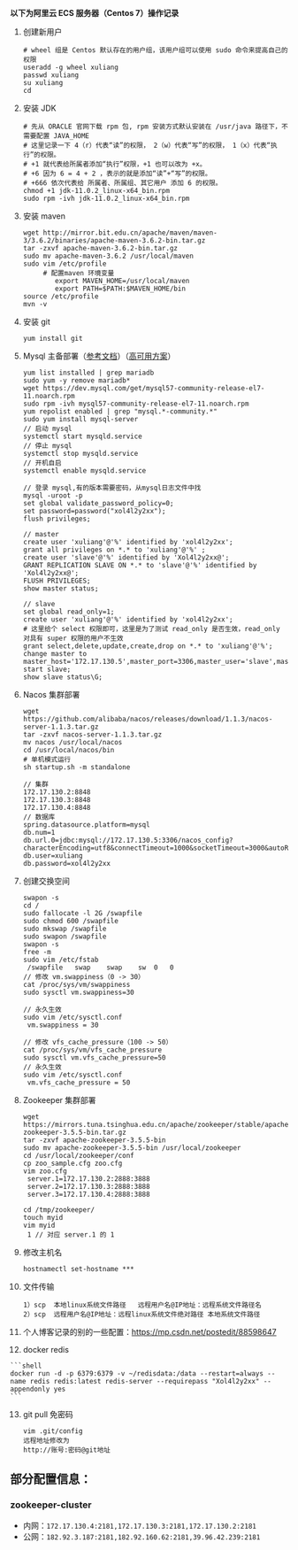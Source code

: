 **以下为阿里云 ECS 服务器（Centos 7）操作记录**

1. 创建新用户

   ```shell
   # wheel 组是 Centos 默认存在的用户组，该用户组可以使用 sudo 命令来提高自己的权限
   useradd -g wheel xuliang
   passwd xuliang
   su xuliang
   cd 
   ```
   
2. 安装 JDK

   ```shell
   # 先从 ORACLE 官网下载 rpm 包, rpm 安装方式默认安装在 /usr/java 路径下，不需要配置 JAVA_HOME
   # 这里记录一下 4（r）代表“读”的权限， 2（w）代表“写”的权限， 1（x）代表“执行”的权限。
   # +1 就代表给所属者添加“执行”权限，+1 也可以改为 +x。
   # +6 因为 6 = 4 + 2 ，表示的就是添加“读”+“写”的权限。
   # +666 依次代表给 所属者、所属组、其它用户 添加 6 的权限。
   chmod +1 jdk-11.0.2_linux-x64_bin.rpm 
   sudo rpm -ivh jdk-11.0.2_linux-x64_bin.rpm 
   ```

3. 安装 maven

   ```shell
   wget http://mirror.bit.edu.cn/apache/maven/maven-3/3.6.2/binaries/apache-maven-3.6.2-bin.tar.gz
   tar -zxvf apache-maven-3.6.2-bin.tar.gz
   sudo mv apache-maven-3.6.2 /usr/local/maven
   sudo vim /etc/profile 
   		# 配置maven 环境变量
           export MAVEN_HOME=/usr/local/maven
           export PATH=$PATH:$MAVEN_HOME/bin
   source /etc/profile
   mvn -v
   ```

4. 安装 git

   ```shell
   yum install git
   ```

5. Mysql 主备部署（[参考文档](https://www.cnblogs.com/lenve/p/10855172.html)）（[高可用方案](https://www.cnblogs.com/robbinluobo/p/8294782.html)）

   ```shell
   yum list installed | grep mariadb
   sudo yum -y remove mariadb* 
   wget https://dev.mysql.com/get/mysql57-community-release-el7-11.noarch.rpm
   sudo rpm -ivh mysql57-community-release-el7-11.noarch.rpm
   yum repolist enabled | grep "mysql.*-community.*"
   sudo yum install mysql-server
   // 启动 mysql
   systemctl start mysqld.service
   // 停止 mysql
   systemctl stop mysqld.service 
   // 开机自启
   systemctl enable mysqld.service 
   ```

   ```shell
   // 登录 mysql,有的版本需要密码，从mysql日志文件中找
   mysql -uroot -p 
   set global validate_password_policy=0;
   set password=password("xol4l2y2xx");     
   flush privileges;
   
   // master
   create user 'xuliang'@'%' identified by 'xol4l2y2xx';
   grant all privileges on *.* to 'xuliang'@'%' ;
   create user 'slave'@'%' identified by 'Xol4l2y2xx@';
   GRANT REPLICATION SLAVE ON *.* to 'slave'@'%' identified by 'Xol4l2y2xx@';
   FLUSH PRIVILEGES;
   show master status;
   
   // slave
   set global read_only=1;  
   create user 'xuliang'@'%' identified by 'xol4l2y2xx';
   # 这里给个 select 权限即可，这里是为了测试 read_only 是否生效，read_only 对具有 super 权限的用户不生效
   grant select,delete,update,create,drop on *.* to 'xuliang'@'%';
   change master to master_host='172.17.130.5',master_port=3306,master_user='slave',master_password='Xol4l2y2xx@',master_log_file='binlog.000001',master_log_pos=154;
   start slave;
   show slave status\G;
   ```

6. Nacos 集群部署

   ```shell
   wget https://github.com/alibaba/nacos/releases/download/1.1.3/nacos-server-1.1.3.tar.gz
   tar -zxvf nacos-server-1.1.3.tar.gz
   mv nacos /usr/local/nacos
   cd /usr/local/nacos/bin
   # 单机模式运行
   sh startup.sh -m standalone
   
   // 集群
   172.17.130.2:8848
   172.17.130.3:8848
   172.17.130.4:8848
   // 数据库
   spring.datasource.platform=mysql
   db.num=1
   db.url.0=jdbc:mysql://172.17.130.5:3306/nacos_config?characterEncoding=utf8&connectTimeout=1000&socketTimeout=3000&autoReconnect=true
   db.user=xuliang
   db.password=xol4l2y2xx
   ```

7. 创建交换空间

   ```shell
   swapon -s
   cd /
   sudo fallocate -l 2G /swapfile
   sudo chmod 600 /swapfile
   sudo mkswap /swapfile
   sudo swapon /swapfile
   swapon -s
   free -m
   sudo vim /etc/fstab
   	/swapfile   swap    swap    sw  0   0
   // 修改 vm.swappiness（0 -> 30）
   cat /proc/sys/vm/swappiness
   sudo sysctl vm.swappiness=30
   
   // 永久生效
   sudo vim /etc/sysctl.conf
   	vm.swappiness = 30
   	
   // 修改 vfs_cache_pressure（100 -> 50）
   cat /proc/sys/vm/vfs_cache_pressure
   sudo sysctl vm.vfs_cache_pressure=50
   // 永久生效
   sudo vim /etc/sysctl.conf
   	vm.vfs_cache_pressure = 50
   ```


8. Zookeeper 集群部署

   ```shell
   wget https://mirrors.tuna.tsinghua.edu.cn/apache/zookeeper/stable/apache-zookeeper-3.5.5-bin.tar.gz
   tar -zxvf apache-zookeeper-3.5.5-bin
   sudo mv apache-zookeeper-3.5.5-bin /usr/local/zookeeper
   cd /usr/local/zookeeper/conf
   cp zoo_sample.cfg zoo.cfg
   vim zoo.cfg
   	server.1=172.17.130.2:2888:3888
   	server.2=172.17.130.3:2888:3888
   	server.3=172.17.130.4:2888:3888
   	
   cd /tmp/zookeeper/
   touch myid
   vim myid
   	1 // 对应 server.1 的 1
   ```


9. 修改主机名

   ```shell
   hostnamectl set-hostname ***
   ```

10. 文件传输

    ```shell
    1）scp  本地linux系统文件路径   远程用户名@IP地址：远程系统文件路径名
    2）scp  远程用户名@IP地址：远程linux系统文件绝对路径 本地系统文件路径
    ```

11. 个人博客记录的别的一些配置：https://mp.csdn.net/postedit/88598647

12.  docker redis

    ```shell
    docker run -d -p 6379:6379 -v ~/redisdata:/data --restart=always --name redis redis:latest redis-server --requirepass "Xol4l2y2xx" --appendonly yes
    ```

13. git pull 免密码

    ```shell
    vim .git/config
    远程地址修改为
    http://账号:密码@git地址
    ```

    

## 部分配置信息：

### zookeeper-cluster

- 内网：```172.17.130.4:2181,172.17.130.3:2181,172.17.130.2:2181```
- 公网：```182.92.3.187:2181,182.92.160.62:2181,39.96.42.239:2181```
